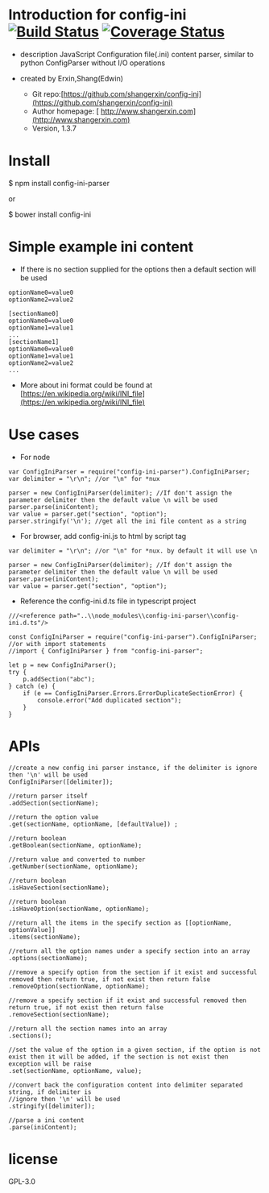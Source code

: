 # Introduction for config-ini [![Build Status](https://travis-ci.com/shangerxin/config-ini.svg?branch=master)](https://travis-ci.com/shangerxin/config-ini) [![Coverage Status](https://coveralls.io/repos/github/shangerxin/config-ini/badge.svg?branch=master)](https://coveralls.io/github/shangerxin/config-ini?branch=master)

-   description
    JavaScript Configuration file(.ini) content parser, similar to python ConfigParser without I/O operations

-   created by Erxin,Shang(Edwin)
    -   Git repo:[https://github.com/shangerxin/config-ini](https://github.com/shangerxin/config-ini)
    -   Author homepage: [ http://www.shangerxin.com](http://www.shangerxin.com)
    -   Version, 1.3.7

# Install

\$ npm install config-ini-parser

or

\$ bower install config-ini

# Simple example ini content

-   If there is no section supplied for the options then a default section will be used

```
optionName0=value0
optionName2=value2

[sectionName0]
optionName0=value0
optionName1=value1
...
[sectionName1]
optionName0=value0
optionName1=value1
optionName2=value2
...
```

-   More about ini format could be found at [https://en.wikipedia.org/wiki/INI_file](https://en.wikipedia.org/wiki/INI_file)

# Use cases

-   For node

```
var ConfigIniParser = require("config-ini-parser").ConfigIniParser;
var delimiter = "\r\n"; //or "\n" for *nux

parser = new ConfigIniParser(delimiter); //If don't assign the parameter delimiter then the default value \n will be used
parser.parse(iniContent);
var value = parser.get("section", "option");
parser.stringify('\n'); //get all the ini file content as a string
```

-   For browser, add config-ini.js to html by script tag

```
var delimiter = "\r\n"; //or "\n" for *nux. by default it will use \n

parser = new ConfigIniParser(delimiter); //If don't assign the parameter delimiter then the default value \n will be used
parser.parse(iniContent);
var value = parser.get("section", "option");
```

-   Reference the config-ini.d.ts file in typescript project

```
///<reference path="..\\node_modules\\config-ini-parser\\config-ini.d.ts"/>

const ConfigIniParser = require("config-ini-parser").ConfigIniParser;
//or with import statements
//import { ConfigIniParser } from "config-ini-parser";

let p = new ConfigIniParser();
try {
    p.addSection("abc");
} catch (e) {
    if (e == ConfigIniParser.Errors.ErrorDuplicateSectionError) {
        console.error("Add duplicated section");
    }
}
```

# APIs

```
//create a new config ini parser instance, if the delimiter is ignore then '\n' will be used
ConfigIniParser([delimiter]);

//return parser itself
.addSection(sectionName);

//return the option value
.get(sectionName, optionName, [defaultValue]) ;

//return boolean
.getBoolean(sectionName, optionName);

//return value and converted to number
.getNumber(sectionName, optionName);

//return boolean
.isHaveSection(sectionName);

//return boolean
.isHaveOption(sectionName, optionName);

//return all the items in the specify section as [[optionName, optionValue]]
.items(sectionName);

//return all the option names under a specify section into an array
.options(sectionName);

//remove a specify option from the section if it exist and successful removed then return true, if not exist then return false
.removeOption(sectionName, optionName);

//remove a specify section if it exist and successful removed then return true, if not exist then return false
.removeSection(sectionName);

//return all the section names into an array
.sections();

//set the value of the option in a given section, if the option is not exist then it will be added, if the section is not exist then exception will be raise
.set(sectionName, optionName, value);

//convert back the configuration content into delimiter separated string, if delimiter is
//ignore then '\n' will be used
.stringify([delimiter]);

//parse a ini content
.parse(iniContent);
```

# license

GPL-3.0
